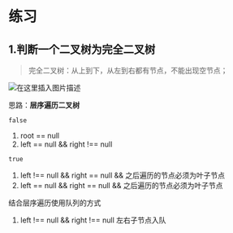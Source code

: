 # 练习

## 1.判断一个二叉树为完全二叉树

> 完全二叉树：从上到下，从左到右都有节点，不能出现空节点；

![在这里插入图片描述](https://img-blog.csdnimg.cn/20201012204225400.png?x-oss-process=image/watermark,type_ZmFuZ3poZW5naGVpdGk,shadow_10,text_aHR0cHM6Ly9ibG9nLmNzZG4ubmV0L1pIZ29nb2dvaGE=,size_16,color_FFFFFF,t_70#pic_center)

思路：**层序遍历二叉树**

`false`

1. root == null
2. left == null && right !== null

`true`

1. left !== null && right == null && 之后遍历的节点必须为叶子节点
2. left == null && right == null && 之后遍历的节点必须为叶子节点

结合层序遍历使用队列的方式

1. left !== null && right !== null 左右子节点入队